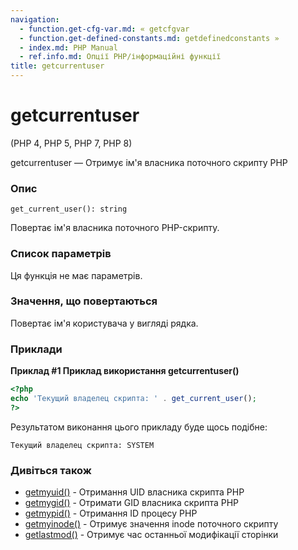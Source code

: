 ```yaml
---
navigation:
  - function.get-cfg-var.md: « getcfgvar
  - function.get-defined-constants.md: getdefinedconstants »
  - index.md: PHP Manual
  - ref.info.md: Опції PHP/інформаційні функції
title: getcurrentuser
---
```

# getcurrentuser

(PHP 4, PHP 5, PHP 7, PHP 8)

getcurrentuser — Отримує ім'я власника поточного скрипту PHP

### Опис

```methodsynopsis
get_current_user(): string
```

Повертає ім'я власника поточного PHP-скрипту.

### Список параметрів

Ця функція не має параметрів.

### Значення, що повертаються

Повертає ім'я користувача у вигляді рядка.

### Приклади

**Приклад #1 Приклад використання **getcurrentuser()****

```php
<?php
echo 'Текущий владелец скрипта: ' . get_current_user();
?>
```

Результатом виконання цього прикладу буде щось подібне:

```
Текущий владелец скрипта: SYSTEM
```

### Дивіться також

-   [getmyuid()](function.getmyuid.md) - Отримання UID власника скрипта PHP
-   [getmygid()](function.getmygid.md) - Отримати GID власника скрипта PHP
-   [getmypid()](function.getmypid.md) - Отримання ID процесу PHP
-   [getmyinode()](function.getmyinode.md) - Отримує значення inode поточного скрипту
-   [getlastmod()](function.getlastmod.md) - Отримує час останньої модифікації сторінки
